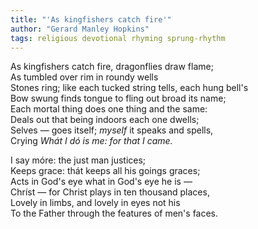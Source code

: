```yaml
---
title: "'As kingfishers catch fire'"
author: "Gerard Manley Hopkins"
tags: religious devotional rhyming sprung-rhythm
---
```


As kingfishers catch fire, dragonflies draw flame;  
As tumbled over rim in roundy wells  
Stones ring; like each tucked string tells, each hung bell's  
Bow swung finds tongue to fling out broad its name;  
Each mortal thing does one thing and the same:  
Deals out that being indoors each one dwells;  
Selves — goes itself; *myself* it speaks and spells,  
Crying *Whát I dó is me: for that I came.*  

I say móre: the just man justices;  
Keeps grace: thát keeps all his goings graces;  
Acts in God's eye what in God's eye he is —  
Chríst — for Christ plays in ten thousand places,  
Lovely in limbs, and lovely in eyes not his  
To the Father through the features of men's faces. 

